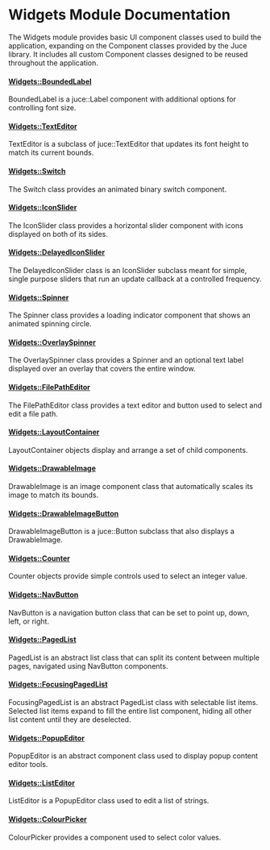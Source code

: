 # Widgets Module Documentation
The Widgets module provides basic UI component classes used to build the application, expanding on the Component classes provided by the Juce library. It includes all custom Component classes designed to be reused throughout the application.

#### [Widgets\::BoundedLabel](../../Source/Framework/Widgets/Widgets_BoundedLabel.h)
BoundedLabel is a juce\::Label component with additional options for controlling font size.

#### [Widgets\::TextEditor](../../Source/Framework/Widgets/Widgets_TextEditor.h)
TextEditor is a subclass of juce\::TextEditor that updates its font height to match its current bounds.

#### [Widgets\::Switch](../../Source/Framework/Widgets/Widgets_Switch.h)
The Switch class provides an animated binary switch component.

#### [Widgets\::IconSlider](../../Source/Framework/Widgets/Widgets_IconSlider.h)
The IconSlider class provides a horizontal slider component with icons displayed on both of its sides.

#### [Widgets\::DelayedIconSlider](../../Source/Framework/Widgets/Widgets_DelayedIconSlider.h)
The DelayedIconSlider class is an IconSlider subclass meant for simple, single purpose sliders that run an update callback at a controlled frequency.

#### [Widgets\::Spinner](../../Source/Framework/Widgets/Widgets_Spinner.h)
The Spinner class provides a loading indicator component that shows an animated spinning circle.

#### [Widgets\::OverlaySpinner](../../Source/Framework/Widgets/Widgets_OverlaySpinner.h)
The OverlaySpinner class provides a Spinner and an optional text label displayed over an overlay that covers the entire window.

#### [Widgets\::FilePathEditor](../../Source/Framework/Widgets/Widgets_FilePathEditor.h)
The FilePathEditor class provides a text editor and button used to select and edit a file path.

#### [Widgets\::LayoutContainer](../../Source/Framework/Widgets/Widgets_LayoutContainer.h)
LayoutContainer objects display and arrange a set of child components.

#### [Widgets\::DrawableImage](../../Source/Framework/Widgets/Widgets_DrawableImage.h)
DrawableImage is an image component class that automatically scales its image to match its bounds.

#### [Widgets\::DrawableImageButton](../../Source/Framework/Widgets/Widgets_DrawableImageButton.h)
DrawableImageButton is a juce\::Button subclass that also displays a DrawableImage.

#### [Widgets\::Counter](../../Source/Framework/Widgets/Widgets_Counter.h)
Counter objects provide simple controls used to select an integer value.

#### [Widgets\::NavButton](../../Source/Framework/Widgets/Widgets_NavButton.h)
NavButton is a navigation button class that can be set to point up, down, left, or right.

#### [Widgets\::PagedList](../../Source/Framework/Widgets/Widgets_PagedList.h)
PagedList is an abstract list class that can split its content between multiple pages, navigated using NavButton components.

#### [Widgets\::FocusingPagedList](../../Source/Framework/Widgets/Widgets_FocusingPagedList.h)
FocusingPagedList is an abstract PagedList class with selectable list items. Selected list items expand to fill the entire list component, hiding all other list content until they are deselected.

#### [Widgets\::PopupEditor](../../Source/Framework/Widgets/Widgets_PopupEditor.h)
PopupEditor is an abstract component class used to display popup content editor tools.

#### [Widgets\::ListEditor](../../Source/Framework/Widgets/Widgets_ListEditor.h)
ListEditor is a PopupEditor class used to edit a list of strings.

#### [Widgets\::ColourPicker](../../Source/Framework/Widgets/Widgets_ColourPicker.h)
ColourPicker provides a component used to select color values.
